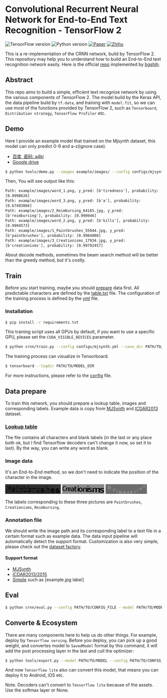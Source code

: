 # Convolutional Recurrent Neural Network for End-to-End Text Recognition - TensorFlow 2

![TensorFlow version](https://img.shields.io/badge/TensorFlow->=2.2-FF6F00?logo=tensorflow)
![Python version](https://img.shields.io/badge/Python->=3.6-3776AB?logo=python)
[![Paper](https://img.shields.io/badge/paper-arXiv:1507.05717-B3181B?logo=arXiv)](https://arxiv.org/abs/1507.05717)
[![Zhihu](https://img.shields.io/badge/知乎-文本识别网络CRNN—实现简述-blue?logo=zhihu)](https://zhuanlan.zhihu.com/p/122512498)

This is a re-implementation of the CRNN network, build by TensorFlow 2. This repository may help you to understand how to build an End-to-End text recognition network easily. Here is the official [repo](https://github.com/bgshih/crnn) implemented by [bgshih](https://github.com/bgshih).

## Abstract

This repo aims to build a simple, efficient text recognize network by using the various components of TensorFlow 2. The model build by the Keras API, the data pipeline build by `tf.data`, and training with `model.fit`, so we can use most of the functions provided by TensorFlow 2, such as `Tensorboard`, `Distribution strategy`, `TensorFlow Profiler` etc.

## Demo

Here I provide an example model that trained on the Mjsynth dataset, this model can only predict 0-9 and a-z(ignore case).

- [百度, 密码: a4ki](https://pan.baidu.com/s/19__FzoQxbCArf1gDm_ptPQ)
- [Google drive](https://drive.google.com/file/d/1iQZxBovoGT-KDksR5f3PD1Avyiq3QJa-/view?usp=sharing)

```bash
$ python tools/demo.py --images example/images/ --config configs/mjsynth.yml --model PATH/TO/MODEL
```

Then, You will see output like this:
```
Path: example/images/word_1.png, y_pred: [b'tiredness'], probability: [0.9998626]
Path: example/images/word_3.png, y_pred: [b'a'], probability: [0.67493004]
Path: example/images/2_Reimbursing_64165.jpg, y_pred: [b'reimbursing'], probability: [0.990946]
Path: example/images/word_2.png, y_pred: [b'kills'], probability: [0.9994573]
Path: example/images/1_Paintbrushes_55044.jpg, y_pred: [b'paintbrushes'], probability: [0.9984008]
Path: example/images/3_Creationisms_17934.jpg, y_pred: [b'creationisms'], probability: [0.99792457]
```

About decode methods, sometimes the beam search method will be better than the greedy method, but it's costly.

## Train

Before you start training, maybe you should [prepare](#Data-prepare) data first. All predictable characters are defined by the [table.txt](example/table.txt) file. The configuration of the training process is defined by the [yml](configs/mjsynth.yml) file.

### Installation

```bash
$ pip install -r requirements.txt
```

This training script uses all GPUs by default, if you want to use a specific GPU, please set the `CUDA_VISIBLE_DEVICES` parameter.

```bash
$ python crnn/train.py --config configs/mjsynth.yml --save_dir PATH/TO/SAVE
```

The training process can visualize in Tensorboard. 

```bash
$ tensorboard --logdir PATH/TO/MODEL_DIR
```

For more instructions, please refer to the [config](configs/mjsynth.yml) file.

## Data prepare

To train this network, you should prepare a lookup table, images and corresponding labels. Example data is copy from [MJSynth](https://www.robots.ox.ac.uk/~vgg/data/text/) and [ICDAR2013](https://rrc.cvc.uab.es/?ch=2&com=introduction) dataset.

### [Lookup table](./example/table.txt)

The file contains all characters and blank labels (in the last or any place both ok, but I find Tensorflow decoders can't change it now, so set it to last). By the way, you can write any word as blank.

### Image data

It's an End-to-End method, so we don't need to indicate the position of the character in the image.

![Paintbrushes](example/images/1_Paintbrushes_55044.jpg)
![Creationisms](example/images/3_Creationisms_17934.jpg)
![Reimbursing](example/images/2_Reimbursing_64165.jpg)

The labels corresponding to these three pictures are `Paintbrushes`, `Creationisms`, `Reimbursing`.

### Annotation file

We should write the image path and its corresponding label to a text file in a certain format such as example data. The data input pipeline will automatically detect the support format. Customization is also very simple, please check out the [dataset factory](crnn/dataset_factory.py).

#### Support format

- [MJSynth](./example/mjsynth_annotation.txt)
- [ICDAR2013/2015](./example/icdar2013_annotation.txt)
- [Simple](./example/simple_annotation.txt) such as [example.jpg label]

## Eval

```bash
$ python crnn/eval.py --config PATH/TO/CONFIG_FILE --model PATH/TO/MODEL
```

## Converte & Ecosystem

There are many components here to help us do other things. For example, deploy by `Tensorflow serving`. Before you deploy, you can pick up a good weight, and convertes model to `SavedModel` format by this command, it will add the post processing layer in the last and cull the optimizer:

```bash
$ python tools/export.py --model PATH/TO/MODEL --config PATH/TO/CONFIG_FILE --post greedy --output PATH/TO/OUTPUT
```

And now `Tensorflow lite` also can convert this model, that means you can deploy it to Android, iOS etc.

Note. Decoders can't convert to `Tensorflow lite` because of the assets. Use the softmax layer or None.